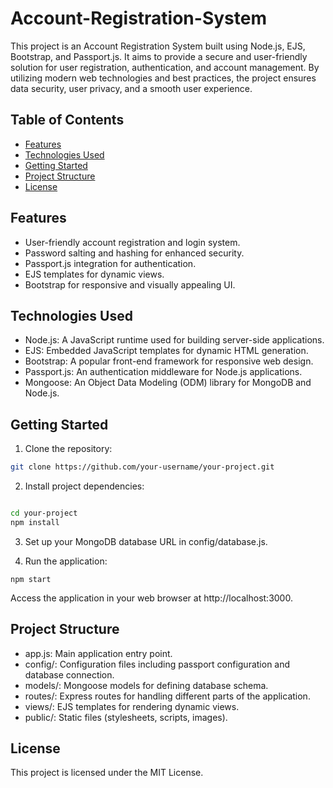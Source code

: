 # Account-Registration-System

This project is an Account Registration System built using Node.js, EJS, Bootstrap, and Passport.js. It aims to provide a secure and user-friendly solution for user registration, authentication, and account management. By utilizing modern web technologies and best practices, the project ensures data security, user privacy, and a smooth user experience.

## Table of Contents

- [Features](#features)
- [Technologies Used](#technologies-used)
- [Getting Started](#getting-started)
- [Project Structure](#project-structure)
- [License](#license)

## Features

- User-friendly account registration and login system.
- Password salting and hashing for enhanced security.
- Passport.js integration for authentication.
- EJS templates for dynamic views.
- Bootstrap for responsive and visually appealing UI.

## Technologies Used

- Node.js: A JavaScript runtime used for building server-side applications.
- EJS: Embedded JavaScript templates for dynamic HTML generation.
- Bootstrap: A popular front-end framework for responsive web design.
- Passport.js: An authentication middleware for Node.js applications.
- Mongoose: An Object Data Modeling (ODM) library for MongoDB and Node.js.

## Getting Started

1. Clone the repository:

```bash
git clone https://github.com/your-username/your-project.git
```

2. Install project dependencies:

```bash

cd your-project
npm install
```

3. Set up your MongoDB database URL in config/database.js.

4. Run the application:

```
npm start
```

Access the application in your web browser at http://localhost:3000.


## Project Structure

- app.js: Main application entry point.
- config/: Configuration files including passport configuration and database connection.
- models/: Mongoose models for defining database schema.
- routes/: Express routes for handling different parts of the application.
- views/: EJS templates for rendering dynamic views.
- public/: Static files (stylesheets, scripts, images).

## License

This project is licensed under the MIT License.

